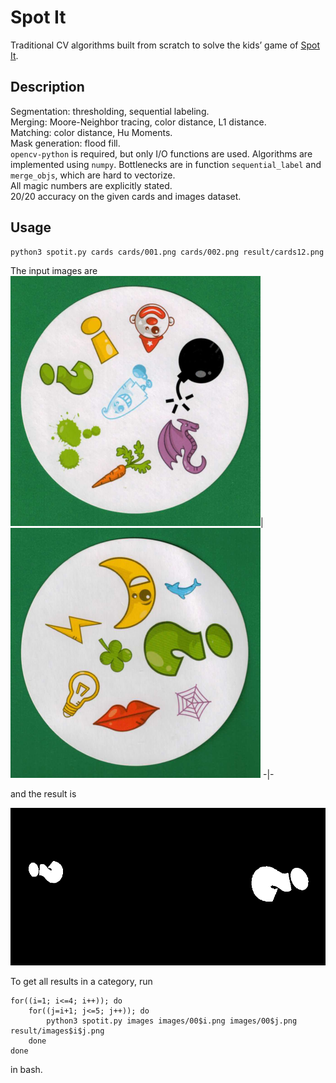 # Spot It
Traditional CV algorithms built from scratch to solve the kids’ game of [Spot It](https://www.youtube.com/watch?v=Bc1f-aulfgg).
## Description
Segmentation: thresholding, sequential labeling.  
Merging: Moore-Neighbor tracing, color distance, L1 distance.  
Matching: color distance, Hu Moments.  
Mask generation: flood fill.  
`opencv-python` is required, but only I/O functions are used. Algorithms are implemented using `numpy`. Bottlenecks are in function `sequential_label` and `merge_objs`, which are hard to vectorize.  
All magic numbers are explicitly stated.  
20/20 accuracy on the given cards and images dataset.
## Usage
```sh
python3 spotit.py cards cards/001.png cards/002.png result/cards12.png
```
The input images are
![](cards/001.png)|![](cards/002.png)
-|-

and the result is

![](result/cards12.png)

To get all results in a category, run
```
for((i=1; i<=4; i++)); do
    for((j=i+1; j<=5; j++)); do
        python3 spotit.py images images/00$i.png images/00$j.png result/images$i$j.png
    done
done
```
in bash.
